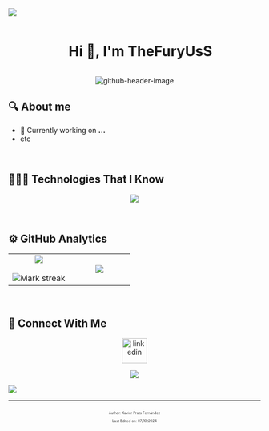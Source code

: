 <!--horizontal divider(gradiant)-->
<img src="https://user-images.githubusercontent.com/73097560/115834477-dbab4500-a447-11eb-908a-139a6edaec5c.gif">


<!--h1 without bottom border-->
<div id="user-content-toc">
  <ul align="center">
    <summary><h1 style="display: inline-block">Hi 👋, I'm TheFuryUsS</h1></summary>
  </ul>
</div>
<div style="text-align: center;">
  <img src="https://github.com/user-attachments/assets/c98d57f5-95ec-4120-af01-1c5766a1dbb8" alt="github-header-image" />
</div>


## 🔍 About me
<!--Intro start-->
- 🔭 Currently working on **...**
- etc

<!--Intro end-->
<br>


## 👨🏻‍💻 Technologies That I Know
<!--tech stack icons-->
<p align="center">
  <a href="https://skillicons.dev">
    <img src="https://skillicons.dev/icons?i=cpp,css,docker,git,postgres,figma,github,html,php,java,js,linux,mongodb,mysql,nextjs,nodejs,postman,py,react,tailwind,vscode,angular&perline=11" />
  </a>
</p>
<br>


## ⚙️ GitHub Analytics
<p align="center">
  <table align="center">
    <tr border="none">
      <td width="50%" align="center">
        <img  align="center"  src="https://github-readme-stats.vercel.app/api?username=TheFuryUsS&theme=dark&show_icons=true&count_private=true" />
        <br></br>
        <img alt="Mark streak" src="https://github-readme-streak-stats.herokuapp.com/?user=TheFuryUsS&theme=dark&hide_border=false" /> 
      </td>
      <td width="50%" align="center">
        <img  align="center"  src="https://github-readme-stats.anuraghazra1.vercel.app/api/top-langs/?username=TheFuryUsS&theme=dark&hide_border=false&no-bg=true&no-frame=true&langs_count=10"/>
      </td>
    </tr>
  </table>
</p>
<br>


## 🤝 Connect With Me

<!--icons and links-->
<p align="center">
<a href="https://www.linkedin.com/in/xavier-prats-fern%C3%A1ndez/" target="blank"><img align="center" src="https://user-images.githubusercontent.com/88904952/234979284-68c11d7f-1acc-4f0c-ac78-044e1037d7b0.png" alt="linkedin" height="50" width="50" /></a>

  
</p>


<!--profile visit counter-->
<div align="center">

  [![](https://visitcount.itsvg.in/api?id=TheFuryUsS&icon=3&color=33)](https://visitcount.itsvg.in)
  
</div>


<!--horizontal divider(gradiant)-->
<img src="https://user-images.githubusercontent.com/73097560/115834477-dbab4500-a447-11eb-908a-139a6edaec5c.gif">

----------------------------------------------------------------------

<div style="text-align: center; color: #333; font-size: 7px; margin-top: 20px;">
  <p>Author: Xavier Prats Fernández</p>
  <p>Last Edited on: 07/10/2024</p>
</div>
